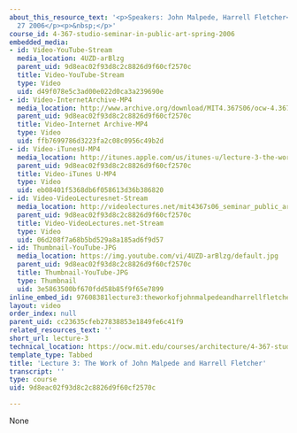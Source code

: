 ```yaml
---
about_this_resource_text: '<p>Speakers: John Malpede, Harrell Fletcher</p><p>April
  27 2006</p><p>&nbsp;</p>'
course_id: 4-367-studio-seminar-in-public-art-spring-2006
embedded_media:
- id: Video-YouTube-Stream
  media_location: 4UZD-arBlzg
  parent_uid: 9d8eac02f93d8c2c8826d9f60cf2570c
  title: Video-YouTube-Stream
  type: Video
  uid: d49f078e5c3ad00e022d0ca3a239690e
- id: Video-InternetArchive-MP4
  media_location: http://www.archive.org/download/MIT4.367S06/ocw-4.367-27apr2006_300k.mp4
  parent_uid: 9d8eac02f93d8c2c8826d9f60cf2570c
  title: Video-Internet Archive-MP4
  type: Video
  uid: ffb7699786d3223fa2c08c0956c49b2d
- id: Video-iTunesU-MP4
  media_location: http://itunes.apple.com/us/itunes-u/lecture-3-the-work-john-malpede/id341595765?i=104876330
  parent_uid: 9d8eac02f93d8c2c8826d9f60cf2570c
  title: Video-iTunes U-MP4
  type: Video
  uid: eb08401f5368db6f058613d36b386820
- id: Video-VideoLecturesnet-Stream
  media_location: http://videolectures.net/mit4367s06_seminar_public_art/
  parent_uid: 9d8eac02f93d8c2c8826d9f60cf2570c
  title: Video-VideoLectures.net-Stream
  type: Video
  uid: 06d208f7a68b5bd529a8a185ad6f9d57
- id: Thumbnail-YouTube-JPG
  media_location: https://img.youtube.com/vi/4UZD-arBlzg/default.jpg
  parent_uid: 9d8eac02f93d8c2c8826d9f60cf2570c
  title: Thumbnail-YouTube-JPG
  type: Thumbnail
  uid: 3e5863500bf670fdd58b85f9f65e7899
inline_embed_id: 97608381lecture3:theworkofjohnmalpedeandharrellfletcher76988324
layout: video
order_index: null
parent_uid: cc23635cfeb27838853e1849fe6c41f9
related_resources_text: ''
short_url: lecture-3
technical_location: https://ocw.mit.edu/courses/architecture/4-367-studio-seminar-in-public-art-spring-2006/lecture-notes/lecture-3
template_type: Tabbed
title: 'Lecture 3: The Work of John Malpede and Harrell Fletcher'
transcript: ''
type: course
uid: 9d8eac02f93d8c2c8826d9f60cf2570c

---
```

None